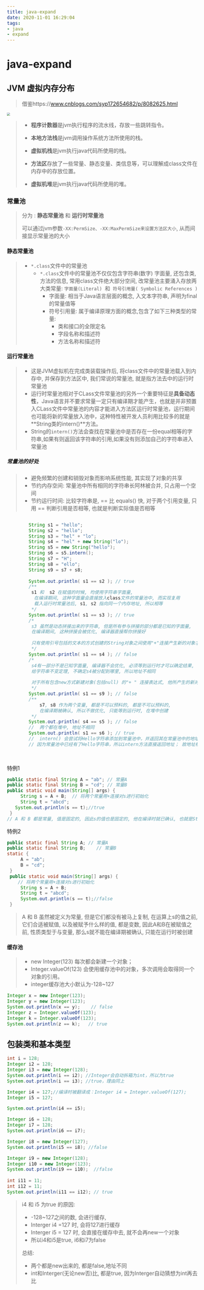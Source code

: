 ```yaml
---
title: java-expand
date: 2020-11-01 16:29:04
tags:
- java
- expand
---
```


# java-expand

## JVM 虚拟内存分布

> 借鉴https://www.cnblogs.com/syp172654682/p/8082625.html

<img src="https://images.gitee.com/uploads/images/2020/1101/171425_ce5ca706_7984151.png" style="zoom:50%;align:center;" />

> - **程序计数器**是jvm执行程序的流水线，存放一些跳转指令。
>
> - **本地方法栈**是jvm调用操作系统方法所使用的栈。
>
> - **虚拟机栈**是jvm执行java代码所使用的栈。
>
> - **方法区**存放了一些常量、静态变量、类信息等，可以理解成class文件在内存中的存放位置。
>
> - **虚拟机堆**是jvm执行java代码所使用的堆。





### 常量池

> 分为 : **静态常量池** 和 **运行时常量池**
>
> 可以通过jvm参数`-XX:PermSize、-XX:MaxPermSize来设置方法区大小`, 从而间接显示常量池的大小

#### 静态常量池

> - `*.class`文件中的常量池
>   - `*.class`文件中的常量池不仅仅包含字符串(数字) 字面量, 还包含类, 方法的信息, 常用class文件绝大部分空间, 改常量池主要涌入存放两大类常量: `字面量(Literal) `和` 符号引用量( Symbolic References )`
>     - 字面量: 相当于Java语言层面的概念, 入文本字符串, 声明为final的常量值等
>     - 符号引用量: 属于编译原理方面的概念,包含了如下三种类型的常量:
>       - 类和接口的全限定名
>       - 字段名称和描述符
>       - 方法名称和描述符



#### 运行常量池

> - 这是JVM虚拟机在完成类装载操作后, 将class文件中的常量池载入到内存中, 并保存到方法区中, 我们常说的常量池, 就是指方法去中的运行时常量池
> - 运行时常量池相对于CLass文件常量池的另外一个重要特征是**具备动态性**，Java语言并不要求常量一定只有编译期才能产生，也就是并非预置入CLass文件中常量池的内容才能进入方法区运行时常量池，运行期间也可能将新的常量放入池中，这种特性被开发人员利用比较多的就是**String类的intern()**方法。
> - String的`intern()`方法会查找在常量池中是否存在一份equal相等的字符串,如果有则返回该字符串的引用,如果没有则添加自己的字符串进入常量池

##### 常量池的好处

> - 避免频繁的创建和销毁对象而影响系统性能, 其实现了对象的共享
> - 节约内存空间: 常量池中所有相同的字符串长阿林被合并, 只占用一个空间
> - 节约运行时间: 比较字符串是, == 比 equals() 快, 对于两个引用变量, 只用 == 判断引用是否相等, 也就是判断实际值是否相等

```java

		String s1 = "hello";
		String s2 = "hello";
		String s3 = "hel" + "lo";
		String s4 = "hel" + new String("lo");
		String s5 = new String("hello");
		String s6 = s5.intern();
		String s7 = "H";
		String s8 = "ello";
		String s9 = s7 + s8;
		
		System.out.println( s1 == s2 ); // true
		/**
		 s1 和  s2 在赋值的时候, 均使用字符串字面量,
		  在编译期间, 这种字面量会直接放入class文件的常量池中, 而实现复用
		  载入运行时常量池后, s1, s2 指向同一个内存地址, 所以相等
		 */
		System.out.println( s1 == s3 ); // true
		/*
		 s3 虽然是动态拼接出来的字符串, 但是所有参与拼接的部分都是已知的字面量, 
		 在编译期间, 这种拼接会被优化, 编译器直接帮你拼接好
		 
		 只有使用引号包括的文本的方式创建的String对象之间使用"+"连接产生新的对象才会被加入字符串池中
		 */
		System.out.println( s1 == s4 ); // false
		/*
		 s4有一部分不是已知字面量, 编译器不会优化, 必须等到运行时才可以确定结果, 
		 给字符串不变定理, 不确定s4被分配到哪里, 所以地址不相同
		 
		 对于所有包含new方式新建对象(包括null) 的"+ " 连接表达式, 他所产生的新对象都不会被加入字符串池中
		 */
		System.out.println( s1 == s9 ); // false
		/**
		 	s7, s8 作为两个变量, 都是不可以预料的, 都是不可以预料的, 
		 	在编译期被确认, 所以不做优化, 只能等到运行时, 在堆中创建
		 */
		System.out.println( s4 == s5 ); // false
		//  两个都在堆中, 地址不相同
		System.out.println( s1 == s6 ); // true
		//  intern() 会尝试将Hello字符串添加到常量池中，并返回其在常量池中的地址，
		// 因为常量池中已经有了Hello字符串，所以intern方法直接返回地址； 故地址相同
		
		
```

特例1

```java
public static final String A = "ab"; // 常量A
public static final String B = "cd"; // 常量B
public static void main(String[] args) {
     String s = A + B;  // 将两个常量用+连接对s进行初始化 
     String t = "abcd";   
   System.out.println(s == t);//true 
 } 
// A 和 B 都是常量, 值是固定的, 因此s的值也是固定的, 他在编译时就已确认, 也就是String s = A + B; 等同于 String s = "ab" + "cd";
```

特例2

```java
public static final String A; // 常量A
public static final String B;    // 常量B
static {   
     A = "ab";   
     B = "cd";   
 }   
 public static void main(String[] args) {   
    // 将两个常量用+连接对s进行初始化   
     String s = A + B;   
     String t = "abcd";   
     System.out.println(s == t);//false
 } 
```

> A 和 B 虽然被定义为常量,  但是它们都没有被马上复制, 在运算上s的值之前, 它们合适被赋值, 以及被赋予什么样的值, 都是变数, 因此A和B在被赋值之前, 性质类型于与变量, 那么s就不能在编译期被确认, 只能在运行时被创建

#### 缓存池

> - new Integer(123) 每次都会新建一个对象；
> - Integer.valueOf(123) 会使用缓存池中的对象，多次调用会取得同一个对象的引用。
> - integer缓存池大小默认为-128~127

```java
Integer x = new Integer(123);
Integer y = new Integer(123);
System.out.println(x == y);    // false
Integer z = Integer.valueOf(123);
Integer k = Integer.valueOf(123);
System.out.println(z == k);   // true
```











## 包装类和基本类型

```java
int i = 128;
Integer i2 = 128;
Integer i3 = new Integer(128);
System.out.println(i == i2); //Integer会自动拆箱为int，所以为true
System.out.println(i == i3); //true，理由同上

Integer i4 = 127;//编译时被翻译成：Integer i4 = Integer.valueOf(127);
Integer i5 = 127;

System.out.println(i4 == i5);

Integer i6 = 128;
Integer i7 = 128;
System.out.println(i6 == i7);

Integer i8 = new Integer(127);
System.out.println(i5 == i8); //false

Integer i9 = new Integer(128);
Integer i10 = new Integer(123);
System.out.println(i9 == i10);  //false
			
int i11 = 11;
int i12 = 11;
System.out.println(i11 == i12); // true
```

> i4 和 i5 为true 的原因: 
>
> - -128~127之间的数, 会进行缓存,
> - Interger i4 =127 时, 会将127进行缓存
> - Interger i5 = 127 时, 会直接在缓存中去, 就不会再new一个对象
> - 所以i4和i5是true, i6和i7为false
>
> 总结: 
>
> - 两个都是new出来的, 都是false,地址不同
> - int和Interger(无论new否)比, 都是true, 因为Interger自动猜想为int再去比